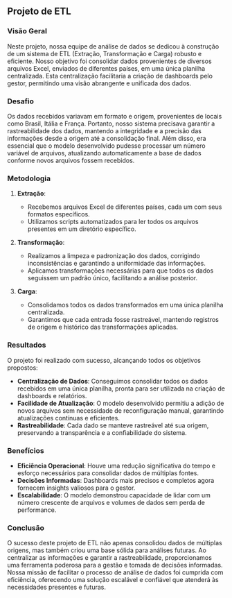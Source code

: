 ## Projeto de ETL

### Visão Geral

Neste projeto, nossa equipe de análise de dados se dedicou à construção de um sistema de ETL (Extração, Transformação e Carga) robusto e eficiente. Nosso objetivo foi consolidar dados provenientes de diversos arquivos Excel, enviados de diferentes países, em uma única planilha centralizada. Esta centralização facilitaria a criação de dashboards pelo gestor, permitindo uma visão abrangente e unificada dos dados.

### Desafio

Os dados recebidos variavam em formato e origem, provenientes de locais como Brasil, Itália e França. Portanto, nosso sistema precisava garantir a rastreabilidade dos dados, mantendo a integridade e a precisão das informações desde a origem até a consolidação final. Além disso, era essencial que o modelo desenvolvido pudesse processar um número variável de arquivos, atualizando automaticamente a base de dados conforme novos arquivos fossem recebidos.

### Metodologia

1. **Extração**:
   - Recebemos arquivos Excel de diferentes países, cada um com seus formatos específicos.
   - Utilizamos scripts automatizados para ler todos os arquivos presentes em um diretório específico.

2. **Transformação**:
   - Realizamos a limpeza e padronização dos dados, corrigindo inconsistências e garantindo a uniformidade das informações.
   - Aplicamos transformações necessárias para que todos os dados seguissem um padrão único, facilitando a análise posterior.

3. **Carga**:
   - Consolidamos todos os dados transformados em uma única planilha centralizada.
   - Garantimos que cada entrada fosse rastreável, mantendo registros de origem e histórico das transformações aplicadas.

### Resultados

O projeto foi realizado com sucesso, alcançando todos os objetivos propostos:

- **Centralização de Dados**: Conseguimos consolidar todos os dados recebidos em uma única planilha, pronta para ser utilizada na criação de dashboards e relatórios.
- **Facilidade de Atualização**: O modelo desenvolvido permitiu a adição de novos arquivos sem necessidade de reconfiguração manual, garantindo atualizações contínuas e eficientes.
- **Rastreabilidade**: Cada dado se manteve rastreável até sua origem, preservando a transparência e a confiabilidade do sistema.

### Benefícios

- **Eficiência Operacional**: Houve uma redução significativa do tempo e esforço necessários para consolidar dados de múltiplas fontes.
- **Decisões Informadas**: Dashboards mais precisos e completos agora fornecem insights valiosos para o gestor.
- **Escalabilidade**: O modelo demonstrou capacidade de lidar com um número crescente de arquivos e volumes de dados sem perda de performance.

### Conclusão

O sucesso deste projeto de ETL não apenas consolidou dados de múltiplas origens, mas também criou uma base sólida para análises futuras. Ao centralizar as informações e garantir a rastreabilidade, proporcionamos uma ferramenta poderosa para a gestão e tomada de decisões informadas. Nossa missão de facilitar o processo de análise de dados foi cumprida com eficiência, oferecendo uma solução escalável e confiável que atenderá às necessidades presentes e futuras.
